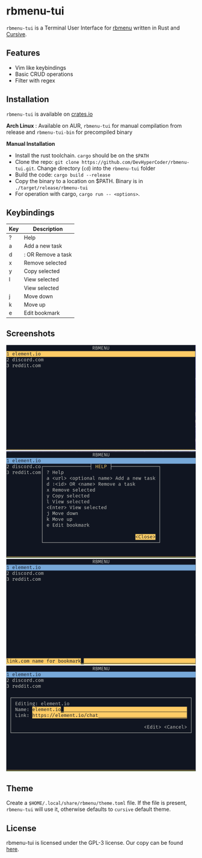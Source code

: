 # rbmenu-tui

`rbmenu-tui` is a Terminal User Interface for [rbmenu](https://github.com/DevHyperCoder/rbmenu) 
written in Rust and [Cursive](https://github.com/gyscos/cursive/).

## Features
- Vim like keybindings
- Basic CRUD operations
- Filter with regex

## Installation
`rbmenu-tui` is available on [crates.io](https://crates.io/crates/rbmenu-tui)

**Arch Linux** : Available on AUR, `rbmenu-tui` for manual compilation from release and `rbmenu-tui-bin` for precompiled binary

**Manual Installation**
- Install the rust toolchain. `cargo` should be on the `$PATH`
- Clone the repo: `git clone https://github.com/DevHyperCoder/rbmenu-tui.git`. Change directory (`cd`) into the `rbmenu-tui` folder
- Build the code: `cargo build --release`
- Copy the binary to a location on $PATH. Binary is in `./target/release/rbmenu-tui`
- For operation with cargo, `cargo run -- <options>`.

## Keybindings

| Key      | Description                          |
|----------|--------------------------------------|
| ?        | Help                                 |
| a        | <url> <optional name> Add a new task |
| d        | :<id> OR <name> Remove a task        |
| x        | Remove selected                      |
| y        | Copy selected                        |
| l        | View selected                        |
| <Enter>  | View selected                        |
| j        | Move down                            |
| k        | Move up                              |
| e        | Edit bookmark                        |

## Screenshots

![`rbmenu-tui` home](./res/rbmenu-tui-home.png)
![`rbmenu-tui` help](./res/rbmenu-tui-help.png)
![`rbmenu-tui` add](./res/rbmenu-tui-add.png)
![`rbmenu-tui` edit](./res/rbmenu-tui-edit.png)

## Theme

Create a `$HOME/.local/share/rbmenu/theme.toml` file. If the file is present,
`rbmenu-tui` will use it, otherwise defaults to `cursive` default theme.

## License

rbmenu-tui is licensed under the GPL-3 license. Our copy can be found [here](./LICENSE).
